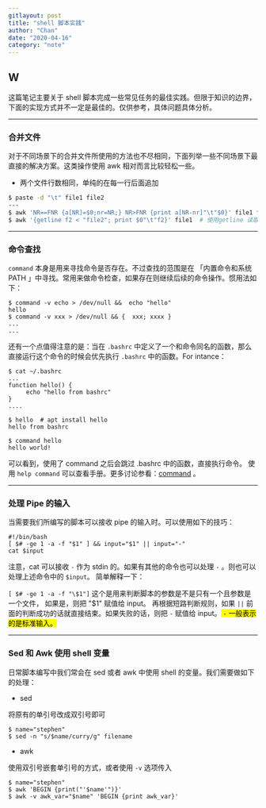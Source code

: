 ```yaml
---
gitlayout: post
title: "shell 脚本实践"
author: "Chan"
date: "2020-04-16"
category: "note"
---
```


## W

这篇笔记主要关于 shell 脚本完成一些常见任务的最佳实践。但限于知识的边界，下面的实现方式并不一定是最佳的。仅供参考，具体问题具体分析。

---

### 合并文件

对于不同场景下的合并文件所使用的方法也不尽相同，下面列举一些不同场景下最直接的解决方案。这类操作使用 awk 相对而言比较轻松一些。

+ 两个文件行数相同，单纯的在每一行后面追加

```bash
$ paste -d "\t" file1 file2
---
$ awk 'NR==FNR {a[NR]=$0;nr=NR;} NR>FNR {print a[NR-nr]"\t"$0}' file1 file2
$ awk '{getline f2 < "file2"; print $0"\t"f2}' file1  # 使用getline 读取文件
```

---

### 命令查找

`command` 本身是用来寻找命令是否存在。不过查找的范围是在 「内置命令和系统 PATH 」中寻找。常用来做命令检查，如果存在则继续后续的命令操作。惯用法如下：

```shell
$ command -v echo > /dev/null &&  echo "hello"
hello
$ command -v xxx > /dev/null && {  xxx; xxxx }
...
...
```

还有一个点值得注意的是：当在 `.bashrc` 中定义了一个和命令同名的函数，那么直接运行这个命令的时候会优先执行 `.bashrc` 中的函数。For intance：

```shell
$ cat ~/.bashrc
...
function hello() {
	 echo "hello from bashrc"
}
....

$ hello  # apt install hello
hello from bashrc

$ command hello
hello world!
```

可以看到，使用了 command 之后会跳过 .bashrc 中的函数，直接执行命令。 使用 `help command`  可以查看手册。更多讨论参看：[command](https://askubuntu.com/questions/512770/what-is-use-of-command-command) 。

---

### 处理 Pipe 的输入

当需要我们所编写的脚本可以接收 pipe 的输入时。可以使用如下的技巧：

```shell
#!/bin/bash
[ $# -ge 1 -a -f "$1" ] && input="$1" || input="-"
cat $input
```

注意，cat 可以接收 `-`  作为 stdin 的。如果有其他的命令也可以处理 `-` 。则也可以处理上述命令中的 `$input`。 简单解释一下：

`[ $# -ge 1 -a -f "\$1"]`  这个是用来判断脚本的参数是不是只有一个且参数是一个文件， 如果是，则把 "$1" 赋值给 input。 再根据短路判断规则，如果 `||` 前面的判断成功的话就直接结束。如果失败的话，则把 `-` 赋值给 input。<mark> `-` 一般表示的是标准输入。</mark>

---

### Sed 和 Awk 使用 shell 变量

日常脚本编写中我们常会在 sed 或者 awk 中使用 shell 的变量。我们需要做如下的处理：

+ sed

将原有的单引号改成双引号即可

```shell
$ name="stephen"
$ sed -n "s/$name/curry/g" filename
```

+ awk

使用双引号嵌套单引号的方式，或者使用 `-v` 选项传入

```shell 
$ name="stephen"
$ awk 'BEGIN {print("'$name'")}'
$ awk -v awk_var="$name" 'BEGIN {print awk_var}'
```

